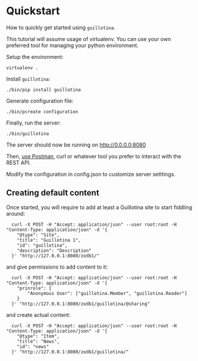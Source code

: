 # Quickstart

How to quickly get started using `guillotina`.

This tutorial will assume usage of virtualenv. You can use your own preferred
tool for managing your python environment.


Setup the environment:

```
virtualenv .
```

Install `guillotina`:

```
./bin/pip install guillotina
```

Generate configuration file:

```
./bin/pcreate configuration
```

Finally, run the server:

```
./bin/guillotina
```

The server should now be running on http://0.0.0.0:8080

Then, [use Postman](https://www.getpostman.com/), curl or whatever tool you
prefer to interact with the REST API.

Modify the configuration in config.json to customize server setttings.


## Creating default content

Once started, you will require to add at least a Guillotina site to start fiddling around:

```
  curl -X POST -H "Accept: application/json" --user root:root -H "Content-Type: application/json" -d '{
    "@type": "Site",
    "title": "Guillotina 1",
    "id": "guillotina",
    "description": "Description"
  }' "http://127.0.0.1:8080/zodb1/"
```

and give permissions to add content to it:

```
  curl -X POST -H "Accept: application/json" --user root:root -H "Content-Type: application/json" -d '{
    "prinrole": {
        "Anonymous User": ["guillotina.Member", "guillotina.Reader"]
    }
  }' "http://127.0.0.1:8080/zodb1/guillotina/@sharing"
```

and create actual content:

```
  curl -X POST -H "Accept: application/json" --user root:root -H "Content-Type: application/json" -d '{
    "@type": "Item",
    "title": "News",
    "id": "news"
  }' "http://127.0.0.1:8080/zodb1/guillotina/"
```
